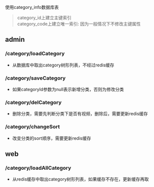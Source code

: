 使用category_info数据库表<br>
> category_id上建立主键索引<br>
> category_code上建立唯一索引: 因为一般情况下不修改主键属性<br>

## admin
### /category/loadCategory
- 从数据库中取出category树形列表，不经过redis缓存
### /category/saveCategory
- 如果categoryId参数为null表示新增分类，否则为修改分类
### /category/delCategory
- 删除分类，需要先判断分类下是否有视频，删除后，需要更新redis缓存
### /category/changeSort
- 改变分类的sort顺序，需要更新redis缓存

## web
### /category/loadAllCategory
- 从redis缓存中取出category树形列表，如果缓存不存在，更新缓存再取
